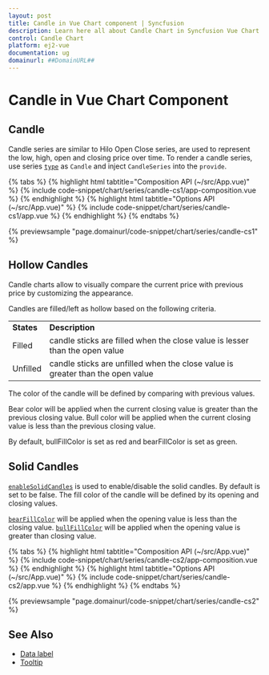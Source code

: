 ```yaml
---
layout: post
title: Candle in Vue Chart component | Syncfusion
description: Learn here all about Candle Chart in Syncfusion Vue Chart component of Syncfusion Essential JS 2 and more.
control: Candle Chart
platform: ej2-vue
documentation: ug
domainurl: ##DomainURL##
---
```


# Candle in Vue Chart Component

## Candle

Candle series are similar to Hilo Open Close series, are used to represent the low, high, open and closing price over time. To render a candle series, use series [`type`](https://ej2.syncfusion.com/vue/documentation/api/chart/series/#type) as `Candle` and inject `CandleSeries` into the `provide`.

{% tabs %}
{% highlight html tabtitle="Composition API (~/src/App.vue)" %}
{% include code-snippet/chart/series/candle-cs1/app-composition.vue %}
{% endhighlight %}
{% highlight html tabtitle="Options API (~/src/App.vue)" %}
{% include code-snippet/chart/series/candle-cs1/app.vue %}
{% endhighlight %}
{% endtabs %}
        
{% previewsample "page.domainurl/code-snippet/chart/series/candle-cs1" %}

## Hollow Candles

Candle charts allow to visually compare the current price with previous price by customizing the appearance.

Candles are filled/left as hollow based on the following criteria.

<!-- markdownlint-disable MD033 -->
<table>
<tr>
<td><b>States</b></td>
<td><b>Description </b></td>
</tr>
<tr>
<td>Filled</td>
<td>candle sticks are filled when the close value is lesser than the open value</td>
</tr>
<tr>
<td>Unfilled</td>
<td>candle sticks are unfilled when the close value is greater than the open value</td>
</tr>
</table>

The color of the candle will be defined by comparing with previous values.

Bear color  will be applied when the current closing value is greater than the previous closing value.
Bull color will be applied when the current closing value is less than the previous closing value.

By default, bullFillColor is set as red and bearFillColor is set as green.

## Solid Candles

[`enableSolidCandles`](https://ej2.syncfusion.com/vue/documentation/api/chart/series/#enablesolidcandles) is used to enable/disable the solid
candles. By default is set to be false. The fill color of the candle will be defined by its opening and closing values.

[`bearFillColor`](https://ej2.syncfusion.com/vue/documentation/api/chart/series/#bearfillcolor) will be applied when the opening value is less than the closing value.
[`bullFillColor`](https://ej2.syncfusion.com/vue/documentation/api/chart/series/#bullfillcolor) will be applied when the opening value is greater than closing value.

{% tabs %}
{% highlight html tabtitle="Composition API (~/src/App.vue)" %}
{% include code-snippet/chart/series/candle-cs2/app-composition.vue %}
{% endhighlight %}
{% highlight html tabtitle="Options API (~/src/App.vue)" %}
{% include code-snippet/chart/series/candle-cs2/app.vue %}
{% endhighlight %}
{% endtabs %}
        
{% previewsample "page.domainurl/code-snippet/chart/series/candle-cs2" %}

## See Also

* [Data label](../data-labels/)
* [Tooltip](../tool-tip/)